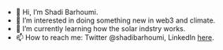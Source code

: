 - 👋 Hi, I’m Shadi Barhoumi.
- 👀 I’m interested in doing something new in web3 and climate.
- 🌱 I’m currently learning how the solar indstry works.
- 📫 How to reach me: Twitter @shadibarhoumi, LinkedIn [here](https://www.linkedin.com/in/shadi-barhoumi-21037447/).

